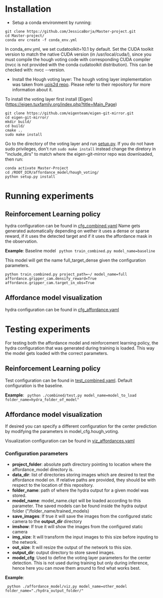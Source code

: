 # Installation
- Setup a conda environment by running:
```
git clone https://github.com/JessicaBorja/Master-project.git
cd Master-project/
conda env create -f conda_env.yml
```

In conda_env.yml, we set cudatoolkit=10.1 by default. Set the CUDA toolkit version to match the native CUDA version (in /usr/local/cuda/), since you must compile the hough voting code with corresponding CUDA compiler (nvcc is not provided with the conda cudatoolkit distribution). This can be checked with: nvcc --version.

- Install the Hough voting layer:
The hough voting layer implementation was taken from [uois2d repo](https://github.com/chrisdxie/uois/tree/uois2d). Please refer to their repository for more information about it.

To install the voting layer first install [Eigen] (https://eigen.tuxfamily.org/index.php?title=Main_Page)
```
git clone https://github.com/eigenteam/eigen-git-mirror.git
cd eigen-git-mirror/
mkdir build/
cd build/
cmake ..
sudo make install
```

Go to the directory of the voting layer and run [setup.py](./affordance_model/hough_voting/setup.py). If you do not have sudo privileges, don't run `sudo make install` instead change the diretory in "include_dirs" to match where the eigen-git-mirror repo was downloaded, then run: 

```
conda activate Master-Project
cd /ROOT_DIR/affordance_model/hough_voting/
python setup.py install
```

# Running experiments
## Reinforcement Learning policy
hydra configuration can be found in [cfg_combined.yaml]("./config/cfg_combined.yaml")
Name gets generated automatically depending on wether it uses a dense or sparse reward, if it uses the detected target and if it uses the affordance mask in the observation.

**Example**:
Baseline model
` python train_combined.py model_name=baseline`

This model will get the name full_target_dense given the configuration parameters.

`python train_combined.py project_path=~/ model_name=full affordance.gripper_cam.densify_reward=True affordance.gripper_cam.target_in_obs=True`

## Affordance model visualization
hydra configuration can be found in [cfg_affordance.yaml]("./config/cfg_affordance.yaml")

# Testing experiments
For testing both the affordance model and reinforcement learning policy, the hydra configuration that was generated during training is loaded. This way the model gets loaded with the correct parameters.

## Reinforcement Learning policy
Test configuration can be found in [test_combined.yaml]("./config/test/test_combined.yaml"). Default configuration is the baseline.

**Example**:
` python ./combined/test.py model_name=model_to_load folder_name=hydra_folder_of_model"`

## Affordance model visualization
If desired you can specify a different configuration for the center prediction by modifying the parameters in model_cfg.hough_voting.

Visualization configuration can be found in [viz_affordances.yaml]("./config/viz_affordances.yaml")

### Configuration parameters
- **project_folder**: absolute path directory pointing to location where the affordance_model directory is.
- **data_dir**: list of directories storing images which are desired to test the affordance model on. If relative paths are provided, they should be with respect to the location of this repository.
- **folder_name**: path of where the hydra output for a given model was stored.
- **model_name**: model_name.ckpt will be loaded according to this parameter. The saved models can be found inside the hydra output folder ("/folder_name/trained_models)
- **save_images**: If true it will save the images from the configured static camera to the **output_dir** directory
- **imshow**: If true it will show the images from the configured static camera
- **img_size**: It will transform the input images to this size before inputing to the network.
- **out_size**: It will resize the output of the network to this size.
- **output_dir**: output directory to store saved images.
- **model_cfg**: Used to define the voting layer parameters for the center detection. This is not used during training but only during inference, hence here you can move them around to find what works best.

**Example**:

` python ./affordance_model/viz.py model_name=other_model folder_name="./hydra_output_folder/"`

